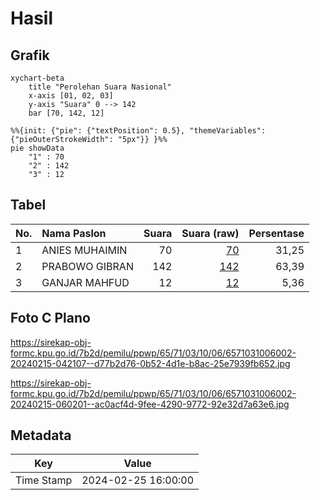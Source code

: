 # Hasil

## Grafik

```mermaid
xychart-beta
    title "Perolehan Suara Nasional"
    x-axis [01, 02, 03]
    y-axis "Suara" 0 --> 142
    bar [70, 142, 12]
```

```mermaid
%%{init: {"pie": {"textPosition": 0.5}, "themeVariables": {"pieOuterStrokeWidth": "5px"}} }%%
pie showData
    "1" : 70
    "2" : 142
    "3" : 12
```

## Tabel

| No. | Nama Paslon    | Suara | Suara (raw) | Persentase |
|:--- |:-------------- | -----:| -----------:| ----------:|
| 1   | ANIES MUHAIMIN | 70    | [70][p-1]   | 31,25      |
| 2   | PRABOWO GIBRAN | 142   | [142][p-2]  | 63,39      |
| 3   | GANJAR MAHFUD  | 12    | [12][p-3]   | 5,36       |


[p-1]: https://github.com/gigit-pemilu/pemilu-2024/blob/main/pilpres/hitung-suara/sub/65-kalimantan-utara/sub/71-kota-tarakan/sub/03-tarakan-timur/sub/1006-pantai-amal/sub/002-tps/sub/paslon-1.txt
[p-2]: https://github.com/gigit-pemilu/pemilu-2024/blob/main/pilpres/hitung-suara/sub/65-kalimantan-utara/sub/71-kota-tarakan/sub/03-tarakan-timur/sub/1006-pantai-amal/sub/002-tps/sub/paslon-2.txt
[p-3]: https://github.com/gigit-pemilu/pemilu-2024/blob/main/pilpres/hitung-suara/sub/65-kalimantan-utara/sub/71-kota-tarakan/sub/03-tarakan-timur/sub/1006-pantai-amal/sub/002-tps/sub/paslon-3.txt

## Foto C Plano

https://sirekap-obj-formc.kpu.go.id/7b2d/pemilu/ppwp/65/71/03/10/06/6571031006002-20240215-042107--d77b2d76-0b52-4d1e-b8ac-25e7939fb652.jpg

https://sirekap-obj-formc.kpu.go.id/7b2d/pemilu/ppwp/65/71/03/10/06/6571031006002-20240215-060201--ac0acf4d-9fee-4290-9772-92e32d7a63e6.jpg


## Metadata

| Key        | Value               |
| ---------- | ------------------- |
| Time Stamp | 2024-02-25 16:00:00 |



